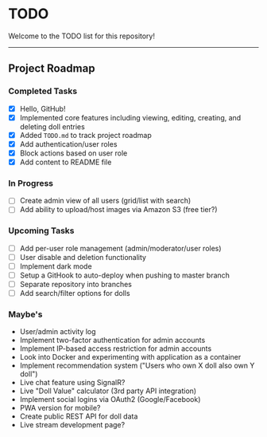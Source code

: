 # TODO

Welcome to the TODO list for this repository!

---

## Project Roadmap

### Completed Tasks
- [x] Hello, GitHub!
- [x] Implemented core features including viewing, editing, creating, and deleting doll entries
- [x] Added `TODO.md` to track project roadmap
- [x] Add authentication/user roles
- [x] Block actions based on user role
- [x] Add content to README file

### In Progress
- [ ] Create admin view of all users (grid/list with search)
- [ ] Add ability to upload/host images via Amazon S3 (free tier?)

### Upcoming Tasks
- [ ] Add per-user role management (admin/moderator/user roles)
- [ ] User disable and deletion functionality
- [ ] Implement dark mode
- [ ] Setup a GitHook to auto-deploy when pushing to master branch
- [ ] Separate repository into branches
- [ ] Add search/filter options for dolls

### Maybe's
- User/admin activity log
- Implement two-factor authentication for admin accounts
- Implement IP-based access restriction for admin accounts
- Look into Docker and experimenting with application as a container
- Implement recommendation system ("Users who own X doll also own Y doll")
- Live chat feature using SignalR?
- Live "Doll Value" calculator (3rd party API integration)
- Implement social logins via OAuth2 (Google/Facebook)
- PWA version for mobile?
- Create public REST API for doll data
- Live stream development page?

